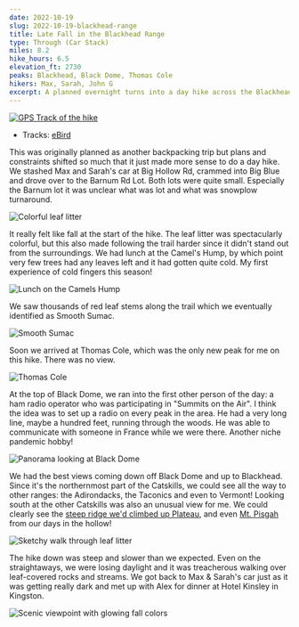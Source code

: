 ```yaml
---
date: 2022-10-19
slug: 2022-10-19-blackhead-range
title: Late Fall in the Blackhead Range
type: Through (Car Stack)
miles: 8.2
hike_hours: 6.5
elevation_ft: 2730
peaks: Blackhead, Black Dome, Thomas Cole
hikers: Max, Sarah, John G
excerpt: A planned overnight turns into a day hike across the Blackhead range. Fall colors are just past peak, and we discover a curious new pandemic hobby.
---
```


[![GPS Track of the hike]({{site.baseurl}}/assets/2022-10-19-blackhead-range/track.png)]({{site.baseurl}}/map/?hike=2022-10-19-blackhead-range)

- Tracks: [eBird](https://ebird.org/checklist/S120975359)

This was originally planned as another backpacking trip but plans and constraints shifted so much that it just made more sense to do a day hike. We stashed Max and Sarah's car at Big Hollow Rd, crammed into Big Blue and drove over to the Barnum Rd Lot. Both lots were quite small. Especially the Barnum lot it was unclear what was lot and what was snowplow turnaround.

![Colorful leaf litter]({{site.baseurl}}/assets/2022-10-19-blackhead-range/colorful-leaf-litter.jpeg)

It really felt like fall at the start of the hike. The leaf litter was spectacularly colorful, but this also made following the trail harder since it didn't stand out from the surroundings. We had lunch at the Camel's Hump, by which point very few trees had any leaves left and it had gotten quite cold. My first experience of cold fingers this season!

![Lunch on the Camels Hump]({{site.baseurl}}/assets/2022-10-19-blackhead-range/lunch.jpeg)

We saw thousands of red leaf stems along the trail which we eventually identified as Smooth Sumac.

![Smooth Sumac]({{site.baseurl}}/assets/2022-10-19-blackhead-range/smooth-sumac.jpeg)

Soon we arrived at Thomas Cole, which was the only new peak for me on this hike. There was no view.

![Thomas Cole]({{site.baseurl}}/assets/2022-10-19-blackhead-range/thomas-cole.jpeg)

At the top of Black Dome, we ran into the first other person of the day: a ham radio operator who was participating in "Summits on the Air". I think the idea was to set up a radio on every peak in the area. He had a very long line, maybe a hundred feet, running through the woods. He was able to communicate with someone in France while we were there. Another niche pandemic hobby!

![Panorama looking at Black Dome]({{site.baseurl}}/assets/2022-10-19-blackhead-range/blackdome-pano.jpeg)

We had the best views coming down off Black Dome and up to Blackhead. Since it's the northernmost part of the Catskills, we could see all the way to other ranges: the Adirondacks, the Taconics and even to Vermont! Looking south at the other Catskills was also an unusual view for me. We could clearly see the [steep ridge we'd climbed up Plateau][plateau], and even [Mt. Pisgah] from our days in the hollow!

![Sketchy walk through leaf litter]({{site.baseurl}}/assets/2022-10-19-blackhead-range/sketchy-leaf-litter.jpeg)

The hike down was steep and slower than we expected. Even on the straightaways, we were losing daylight and it was treacherous walking over leaf-covered rocks and streams. We got back to Max & Sarah's car just as it was getting really dark and met up with Alex for dinner at Hotel Kinsley in Kingston.

![Scenic viewpoint with glowing fall colors]({{site.baseurl}}/assets/2022-10-19-blackhead-range/glowing-fall.jpeg)

[plateau]: /catskills/2022/10/09/2022-10-09-plateau.html
[Mt. Pisgah]: /catskills/2020/09/30/2020-09-30-pisgah.html

